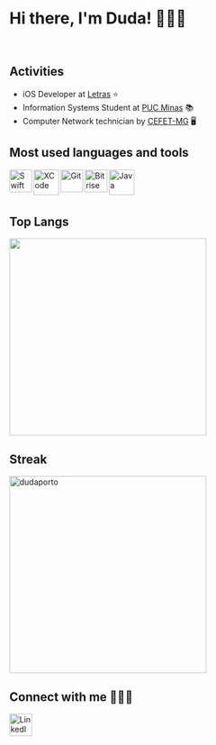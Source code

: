 # Hi there, I'm Duda! 👩🏻‍💻

</br>

## Activities

- iOS Developer at [Letras](https://www.letras.mus.br/) ⭐
- Information Systems Student at [PUC Minas](https://www.pucminas.br/destaques/Paginas/default.aspx) 📚
- Computer Network technician by [CEFET-MG](https://www.cefetmg.br) 🖥️


## Most used languages and tools

<a href="https://developer.apple.com/swift/">
<img align="left" alt="Swift"  width="40px" src="https://seeklogo.com/images/S/swift-logo-7927855EB5-seeklogo.com.png" />
</a>
<a href="https://apps.apple.com/br/app/xcode/id497799835?mt=12">
<img align="left" alt="XCode" width="45px" src="https://is5-ssl.mzstatic.com/image/thumb/Purple124/v4/d0/88/2a/d0882a24-5851-8833-ec52-5e2792e7ac8a/Xcode-85-220-0-4-2x.png/1200x630bb.png" /> 
</a>
<a href="https://git-scm.com/">
<img align="left" alt="Git" width=40px" src="https://git-scm.com/images/logos/downloads/Git-Icon-1788C.png" /> 
</a>
<a href="https://www.bitrise.io/">
<img align="left" alt="Bitrise" width="40px" src="https://encrypted-tbn0.gstatic.com/images?q=tbn:ANd9GcQwBfhsPl9ZHqtp-hV9TaLb0NfbNN0iJOkhAg&usqp=CAU" /> 
</a>
<a href="https://www.java.com/">
<img align="left" alt="Java" width=45px" src="https://i.pinimg.com/originals/f1/ea/a7/f1eaa7278f64e27128e062a3de918265.png"/>
</a>


</br>
</br>
</br>


## Top Langs

<p><img align="center" width="350px" src="https://github-readme-stats.vercel.app/api/top-langs/?username=dudaporto&layout=compact&hide=c&theme=onedark"/></p>

## Streak

<p><img align="center" width="350px" src="https://github-readme-streak-stats.herokuapp.com/?user=dudaporto&" alt="dudaporto" /></p>

## Connect with me 🙋🏻‍♀️

<p><a href="https://www.linkedin.com/in/eduardaporto">
<img align="left" alt="LinkedIn" width=40px" src="https://logospng.org/download/linkedin/logo-linkedin-icon-2048.png"/>
</a></p>

